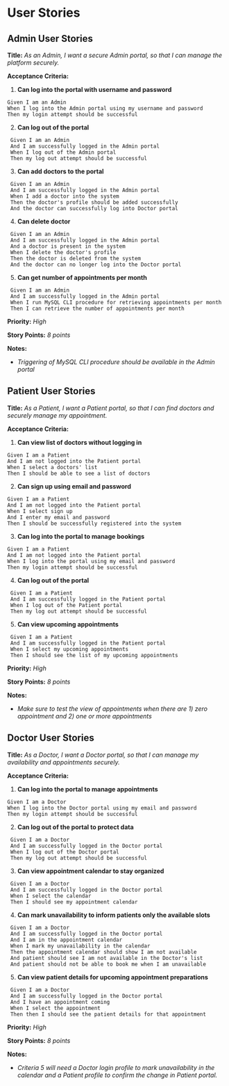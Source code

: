 # User Stories

## Admin User Stories

**Title:**
_As an Admin, I want a secure Admin portal, so that I can manage the platform securely._

**Acceptance Criteria:**
1. **Can log into the portal with username and password**
 ```gherkin
 Given I am an Admin
 When I log into the Admin portal using my username and password
 Then my login attempt should be successful
 ```
2. **Can log out of the portal**
```gherkin
 Given I am an Admin
 And I am successfully logged in the Admin portal
 When I log out of the Admin portal
 Then my log out attempt should be successful
 ```
3. **Can add doctors to the portal**
```gherkin
 Given I am an Admin
 And I am successfully logged in the Admin portal
 When I add a doctor into the system
 Then the doctor's profile should be added successfully
 And the doctor can successfully log into Doctor portal
 ```
4. **Can delete doctor**
```gherkin
 Given I am an Admin
 And I am successfully logged in the Admin portal
 And a doctor is present in the system
 When I delete the doctor's profile
 Then the doctor is deleted from the system
 And the doctor can no longer log into the Doctor portal
 ```
5. **Can get number of appointments per month**
```gherkin
 Given I am an Admin
 And I am successfully logged in the Admin portal
 When I run MySQL CLI procedure for retrieving appointments per month
 Then I can retrieve the number of appointments per month
 ```

**Priority:** _High_

**Story Points:** _8 points_

**Notes:**
- _Triggering of MySQL CLI procedure should be available in the Admin portal_

## Patient User Stories
**Title:**
_As a Patient, I want a Patient portal, so that I can find doctors and securely manage my appointment._

**Acceptance Criteria:**
1. **Can view list of doctors without logging in**
 ```gherkin
 Given I am a Patient
 And I am not logged into the Patient portal
 When I select a doctors' list
 Then I should be able to see a list of doctors
 ```
2. **Can sign up using email and password**
 ```gherkin
 Given I am a Patient
 And I am not logged into the Patient portal
 When I select sign up
 And I enter my email and password
 Then I should be successfully registered into the system
 ```
3. **Can log into the portal to manage bookings**
 ```gherkin
 Given I am a Patient
 And I am not logged into the Patient portal
 When I log into the portal using my email and password
 Then my login attempt should be successful
 ```
4. **Can log out of the portal**
```gherkin
 Given I am a Patient
 And I am successfully logged in the Patient portal
 When I log out of the Patient portal
 Then my log out attempt should be successful
 ```
5. **Can view upcoming appointments**
```gherkin
 Given I am a Patient
 And I am successfully logged in the Patient portal
 When I select my upcoming appointments
 Then I should see the list of my upcoming appointments
 ```

**Priority:** _High_

**Story Points:** _8 points_

**Notes:**
- _Make sure to test the view of appointments when there are 1) zero appointment and 2) one or more appointments_

## Doctor User Stories
**Title:**
_As a Doctor, I want a Doctor portal, so that I can manage my availability and appointments securely._

**Acceptance Criteria:**
1. **Can log into the portal to manage appointments**
 ```gherkin
 Given I am a Doctor
 When I log into the Doctor portal using my email and password
 Then my login attempt should be successful
 ```
2. **Can log out of the portal to protect data**
```gherkin
 Given I am a Doctor
 And I am successfully logged in the Doctor portal
 When I log out of the Doctor portal
 Then my log out attempt should be successful
 ```
3. **Can view appointment calendar to stay organized**
```gherkin
 Given I am a Doctor
 And I am successfully logged in the Doctor portal
 When I select the calendar
 Then I should see my appointment calendar
 ```
4. **Can mark unavailability to inform patients only the available slots**
```gherkin
 Given I am a Doctor
 And I am successfully logged in the Doctor portal
 And I am in the appointment calendar
 When I mark my unavailability in the calendar
 Then the appointment calendar should show I am not available
 And patient should see I am not available in the Doctor's list
 And patient should not be able to book me when I am unavailable
 ```
5. **Can view patient details for upcoming appointment preparations**
```gherkin
 Given I am a Doctor
 And I am successfully logged in the Doctor portal
 And I have an appointment coming
 When I select the appointment
 Then then I should see the patient details for that appointment
 ```
**Priority:** _High_

**Story Points:** _8 points_

**Notes:**
- _Criteria 5 will need a Doctor login profile to mark unavailability in the calendar and a Patient profile to confirm the change in Patient portal._